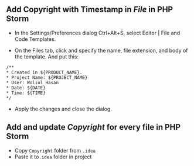 ## Add Copyright with Timestamp in *File* in PHP Storm
* In the Settings/Preferences dialog Ctrl+Alt+S, select Editor | File and Code Templates.

* On the Files tab, click  and specify the name, file extension, and body of the template. And put this:

````
/** 
* Created in ${PRODUCT_NAME}.
* Project Name: ${PROJECT_NAME}
* User: Woliul Hasan
* Date: ${DATE}
* Time: ${TIME}
*/
````
* Apply the changes and close the dialog.

## Add and update *Copyright* for every file in PHP Storm

* Copy ````Copyright```` folder from ````.idea````
* Paste it to````.idea```` folder in project
